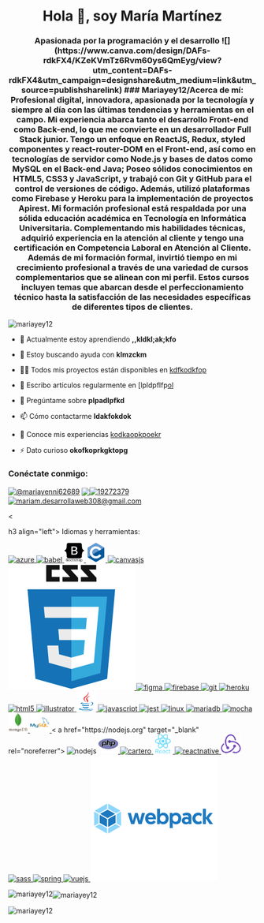 

<h1 align="center">Hola 👋, soy María Martínez</h1>

<h3 align="center">Apasionada por la programación y el desarrollo
  ![](https://www.canva.com/design/DAFs-rdkFX4/KZeKVmTz6Rvm60ys6QmEyg/view?utm_content=DAFs-rdkFX4&utm_campaign=designshare&utm_medium=link&utm_source=publishsharelink)
  ### Mariayey12/Acerca de mí: Profesional digital, innovadora, apasionada por la tecnología y siempre al día con las últimas tendencias y herramientas en el campo. Mi experiencia abarca tanto el desarrollo Front-end como Back-end, lo que me convierte en un desarrollador Full Stack junior. Tengo un enfoque en ReactJS, Redux, styled componentes y react-router-DOM en el Front-end, así como en tecnologías de servidor como Node.js y bases de datos como MySQL en el Back-end Java; Poseo sólidos conocimientos en HTML5, CSS3 y JavaScript, y trabajó con Git y GitHub para el control de versiones de código. Además, utilizó plataformas como Firebase y Heroku para la implementación de proyectos Apirest. Mi formación profesional está respaldada por una sólida educación académica en Tecnología en Informática Universitaria. Complementando mis habilidades técnicas, adquirió experiencia en la atención al cliente y tengo una certificación en Competencia Laboral en Atención al Cliente. Además de mi formación formal, invirtió tiempo en mi crecimiento profesional a través de una variedad de cursos complementarios que se alinean con mi perfil. Estos cursos incluyen temas que abarcan desde el perfeccionamiento técnico hasta la satisfacción de las necesidades específicas de diferentes tipos de clientes.</h3>

<p align="left"> <img src="https://komarev.com/ghpvc/ ?username=mariayey12&label=Profile%20views&color=0e75b6&style=flat" alt="mariayey12" /> </p>

- 🌱 Actualmente estoy aprendiendo **,,kldkl;ak;kfo**

- 🤝 Estoy buscando ayuda con **klmzckm**

- 👨‍💻 Todos mis proyectos están disponibles en [kdfkodkfop](kdfkodkfop)

- 📝 Escribo artículos regularmente en [lpldpflfp[ol](lpldpflfp[ol)

- 💬 Pregúntame sobre **plpadlpfkd**

- 📫 Cómo contactarme **ldakfokdok**

- 📄 Conoce mis experiencias [kodkaopkpoekr](kodkaopkpoekr)

- ⚡ Dato curioso **okofkoprkgktopg**

<h3 align="left">Conéctate conmigo:</h3>
<p align="izquierda">
<a href="https://twitter.com/@mariayenni62689" target="blank"><img align="center" src="https://raw.githubusercontent.com/rahuldkjain/ github-profile-readme-generator/master/src/images/icons/Social/twitter.svg" alt="@mariayenni62689" height="30" width="40" /></a> <a href="
https ://linkedin.com/in/https://www.linkedin.com/in/mariayennifermartinezcordero709654268/" target="blank"><img align="center" src="https://raw.githubusercontent.com/ rahuldkjain/github-profile-readme-generator/master/src/images/icons/Social/linked-in-alt.
<a href="https://stackoverflow.com/users/19272379" target="blank"><img align="center" src="https://raw.githubusercontent.com/rahuldkjain/github-profile-readme -generator/master/src/images/icons/Social/stack-overflow.svg" alt="19272379" height="30" width="40" /></a> <a href="https://
instagram .com/mariam.desarrollaweb308@gmail.com" target="blank"><img align="center" src="https://raw.githubusercontent.com/rahuldkjain/github-profile-readme-generator/master/src /images/icons/Social/instagram.svg" alt="mariam.desarrollaweb308@gmail.com" height="30" width="40" /></a> </p>
<

h3 align="left"> Idiomas y herramientas:</h3>
<p align="left"> <a href="https://azure.microsoft.com/en-in/" target="_blank" rel="noreferrer"> <img src="https://www. vectorlogo.zone/logos/microsoft_azure/microsoft_azure-icon.svg" alt="azure" width="40" height="40"/> </a> <a href="https://babeljs.io/" objetivo ="_blank" rel="noreferrer"> <img src="https://www.vectorlogo.zone/logos/babeljs/babeljs-icon.svg" alt="babel" width="40" height="40" /> </a> <a href="https://getbootstrap.com" target="_blank" rel="noreferrer"> <img src="https://raw.githubusercontent.com/devicons/devicon/master /icons/bootstrap/bootstrap-plain-wordmark.svg" alt="bootstrap" width="40" height="40"/> </a> <a href="https://www.cprogramming.com/" target="_blank" rel="noreferrer"> <img src="https://raw.githubusercontent.com/devicons/devicon/master/icons/c/c-original.svg" alt="c" width=" 40" height="40"/> </a> <a href="https://canvasjs.com" target="_blank" rel="noreferrer"> <img src="https://raw.githubusercontent. com/Hardik0307/Hardik0307/master/assets/canvasjs-charts.svg" alt="canvasjs" width="40" height="40"/> </a> <a href="https://www.w3schools. com/css/" target="_blank" rel="noreferrer"> <img src="https://raw.githubusercontent.com/devicons/devicon/master/icons/css3/css3-original-wordmark.svg" alt ="css3" ancho="40" alto="40"/> </a> <a href="https://www.figma.com/" target="_blank" rel="noreferrer"> <img src ="https://www.vectorlogo.zone/logos/figma/figma-icon.svg" alt="figma" width="40" height="40"/> </a> <a href="https: //firebase.google.com/" target="_blank" rel="noreferrer"> <img src="https://www.vectorlogo.zone/logos/firebase/firebase-icon.svg" alt="firebase" ancho="40" alto="40"/> </a> <a href="https://git-scm.com/" target="_blank" rel="noreferrer"> <img src="https: //www.vectorlogo.zone/logos/git-scm/git-scm-icon.svg" alt="git" width="40" height="40"/> </a> <a href="https: //heroku.com" target="_blank" rel="noreferrer"> <img src="https://www.vectorlogo.zone/logos/heroku/heroku-icon.svg" alt="heroku" width="40" height= "40"/> </a> <a href="https://www.w3.org/html/" target="_blank" rel="noreferrer"> <img src="https://raw.githubusercontent .com/devicons/devicon/master/icons/html5/html5-original-wordmark.svg" alt="html5" width="40" height="40"/> </a> <a href="https:/ /www.adobe.com/in/products/illustrator.html" target="_blank" rel="noreferrer"> <img src="https://www.vectorlogo.zone/logos/adobe_illustrator/adobe_illustrator-icon.svg " alt="illustrator" width="40" height="40"/> </a> <a href="https://www.java.com" target="_blank" rel="noreferrer"> <img src="https://raw.githubusercontent.com/devicons/devicon/master/icons/java/java-original.svg" alt="java" width="40" height="40"/> </a> <a href="https://developer.mozilla.org/en-US/docs/Web/JavaScript" target="_blank" rel="noreferrer"> <img src="https://raw.githubusercontent.com /devicons/devicon/master/icons/javascript/javascript-original.svg" alt="javascript" width="40" height="40"/> </a> <a href="https://jestjs.io " target="_blank" rel="noreferrer"> <img src="https://www.vectorlogo.zone/logos/jestjsio/jestjsio-icon.svg" alt="jest" width="40" height=" 40"/> </a> <a href="https://www.linux.org/" target="_blank" rel="noreferrer"> <img src="https://raw.githubusercontent.com/ devicons/devicon/master/icons/linux/linux-original.svg" alt="linux" width="40" height="40"/> </a> <a href="https://mariadb.org/ " target="_blank" rel="noreferrer"> <img src="https://www.vectorlogo.zone/logos/mariadb/mariadb-icon.svg" alt="mariadb" width="40" height=" 40"/> </a> <a href="https://mochajs.org" target="_blank" rel="noreferrer"> <img src="https://www.vectorlogo.zone/logos/mochajs /mochajs-icon.svg" alt="mocha" width="40" height="40"/> </a> <a href="https://www.mongodb.com/" target="_blank" rel="noreferrer"> <img src="https://raw.githubusercontent.com/devicons/devicon/master/icons/mongodb/mongodb-original-wordmark.svg" alt=" mongodb" width="40" height="40"/> </a> <a href="https://www.mysql.com/" target="_blank" rel="noreferrer"> <img src=" https://raw.githubusercontent.com/devicons/devicon/master/icons/mysql/mysql-original-wordmark.svg" alt="mysql" width="40" height="40"/> </a> < a href="https://nodejs.org" target="_blank" rel="noreferrer"> <img src="https://raw.githubusercontent.com/devicons/devicon/master/icons/nodejs/nodejs- original-wordmark.svg" alt="nodejs" width="40" height="40"/> </a> <a href="https://www.php.net" target="_blank" rel=" noreferrer"> <img src="https://raw.githubusercontent.com/devicons/devicon/master/icons/php/php-original.svg" alt="php" width="40" height="40"/ > </a> <a href="https://postman.com" target="_blank" rel="noreferrer"> <img src="https://www.vectorlogo.zone/logos/getpostman/getpostman- icon.svg" alt="cartero" width="40" height="40"/> </a> <a href="https://reactjs.org/" target="_blank" rel="noreferrer"> <img src="https://raw.githubusercontent.com/devicons/devicon/master/icons/react/react-original-wordmark.svg" alt="react" width="40" height="40"/> </a> <a href="https://reactnative.dev/" target="_blank" rel="noreferrer"> <img src="https://reactnative.dev/img/header_logo.svg" alt= "reactnative" width="40" height="40"/> </a> <a href="https://redux.js.org" target="_blank" rel="noreferrer"> <img src=" https://raw.githubusercontent.com/devicons/devicon/master/icons/redux/redux-original.svg" alt="redux" width="40" height="40"/> </a> <a href ="https://sass-lang.com" target="_blank" rel="noreferrer"> <img src="https://raw.githubusercontent.com/devicons/devicon/master/icons/sass/sass- original.svg" alt="sass" width="40" height="40"/> </a> <a href="https://spring.io/" target="_blank" rel="noreferrer"> <img src="https://www.vectorlogo.zone/logos/springio/springio-icon.svg" alt="spring" width="40" height ="40"/> </a> <a href="https://vuejs.org/" target="_blank" rel="noreferrer"> <img src="https://raw.githubusercontent.com/ devicons/devicon/master/icons/vuejs/vuejs-original-wordmark.svg" alt="vuejs" width="40" height="40"/> </a> <a href="https://webpack. js.org" target="_blank" rel="noreferrer"> <img src="https://raw.githubusercontent.com/devicons/devicon/d00d0969292a6569d45b06d3f350f463a0107b0d/icons/webpack/webpack-original-wordmark.svg" alt= "paquete web" ancho="40" alto="40"/> </a> </p>

<p><img align="left" src="https://github-readme-stats.vercel.app/api/top-langs?username=mariayey12&show_icons=true&locale=en&layout=compact" alt="mariayey12" /> </p>

<p> <img align="center" src="https://github-readme-stats.vercel.app/api?username=mariayey12&show_icons=true&locale=en" alt="mariayey12" /> </p>

<p><img align="center" src="https://github-readme-streak-stats.herokuapp.com/?user=mariayey12&" alt="mariayey12" /></p>


